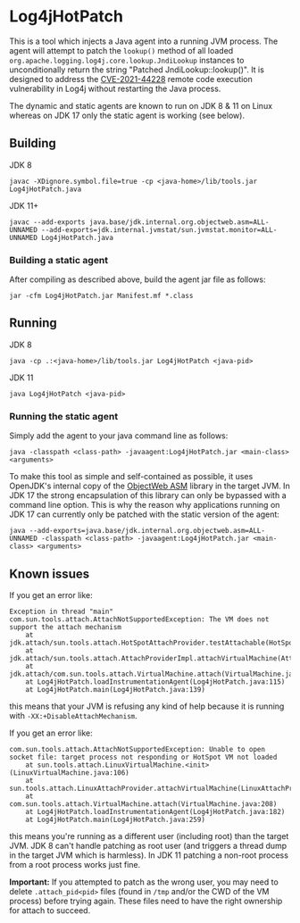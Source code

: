 # Log4jHotPatch

This is a tool which injects a Java agent into a running JVM process. The agent will attempt to patch the `lookup()` method of all loaded `org.apache.logging.log4j.core.lookup.JndiLookup` instances to unconditionally return the string "Patched JndiLookup::lookup()". It is designed to address the [CVE-2021-44228](https://www.randori.com/blog/cve-2021-44228/) remote code execution vulnerability in Log4j without restarting the Java process.

The dynamic and static agents are known to run on JDK 8 & 11 on Linux whereas on JDK 17 only the static agent is working (see below).

## Building

JDK 8
```
javac -XDignore.symbol.file=true -cp <java-home>/lib/tools.jar Log4jHotPatch.java
```

JDK 11+
```
javac --add-exports java.base/jdk.internal.org.objectweb.asm=ALL-UNNAMED --add-exports=jdk.internal.jvmstat/sun.jvmstat.monitor=ALL-UNNAMED Log4jHotPatch.java
```

### Building a static agent

After compiling as described above, build the agent jar file as follows:
```
jar -cfm Log4jHotPatch.jar Manifest.mf *.class
```

## Running

JDK 8
```
java -cp .:<java-home>/lib/tools.jar Log4jHotPatch <java-pid>
```

JDK 11
```
java Log4jHotPatch <java-pid>
```

### Running the static agent

Simply add the agent to your java command line as follows:
```
java -classpath <class-path> -javaagent:Log4jHotPatch.jar <main-class> <arguments>
```

To make this tool as simple and self-contained as possible, it uses OpenJDK's internal copy of the [ObjectWeb ASM](https://asm.ow2.io/) library in the target JVM. In JDK 17 the strong encapsulation of this library can only be bypassed with a command line option. This is why the reason why applications running on JDK 17 can currently only be patched with the static version of the agent:
```
java --add-exports=java.base/jdk.internal.org.objectweb.asm=ALL-UNNAMED -classpath <class-path> -javaagent:Log4jHotPatch.jar <main-class> <arguments>
```

## Known issues

If you get an error like:
```
Exception in thread "main" com.sun.tools.attach.AttachNotSupportedException: The VM does not support the attach mechanism
	at jdk.attach/sun.tools.attach.HotSpotAttachProvider.testAttachable(HotSpotAttachProvider.java:153)
	at jdk.attach/sun.tools.attach.AttachProviderImpl.attachVirtualMachine(AttachProviderImpl.java:56)
	at jdk.attach/com.sun.tools.attach.VirtualMachine.attach(VirtualMachine.java:207)
	at Log4jHotPatch.loadInstrumentationAgent(Log4jHotPatch.java:115)
	at Log4jHotPatch.main(Log4jHotPatch.java:139)
```
this means that your JVM is refusing any kind of help because it is running with `-XX:+DisableAttachMechanism`.

If you get an error like:
```
com.sun.tools.attach.AttachNotSupportedException: Unable to open socket file: target process not responding or HotSpot VM not loaded
	at sun.tools.attach.LinuxVirtualMachine.<init>(LinuxVirtualMachine.java:106)
	at sun.tools.attach.LinuxAttachProvider.attachVirtualMachine(LinuxAttachProvider.java:63)
	at com.sun.tools.attach.VirtualMachine.attach(VirtualMachine.java:208)
	at Log4jHotPatch.loadInstrumentationAgent(Log4jHotPatch.java:182)
	at Log4jHotPatch.main(Log4jHotPatch.java:259)
```
this means you're running as a different user (including root) than the target JVM. JDK 8 can't handle patching as root user (and triggers a thread dump in the target JVM which is harmless). In JDK 11 patching a non-root process from a root process works just fine. 

**Important:** If you attempted to patch as the wrong user, you may need to delete `.attach_pid<pid>` files (found in `/tmp` and/or the CWD of the VM process) before trying again. These files need to have the right ownership for attach to succeed.
